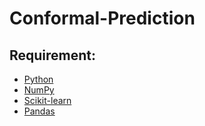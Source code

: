 # Conformal-Prediction

## Requirement:

- [Python](https://www.python.org/downloads/)
- [NumPy](https://numpy.org/)
- [Scikit-learn](https://scikit-learn.org/stable/install.html)
- [Pandas](https://pandas.pydata.org/)
